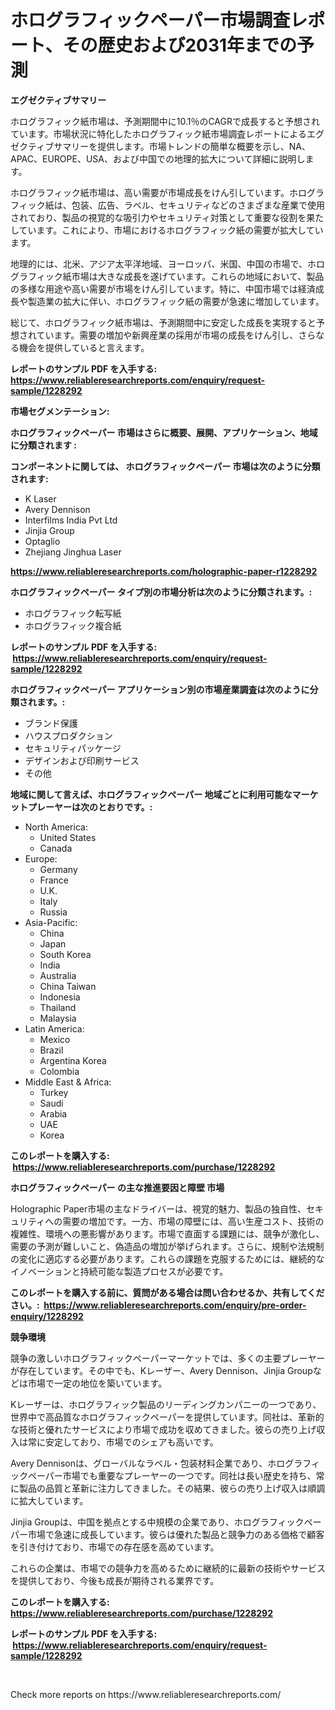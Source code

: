 <p><h1>ホログラフィックペーパー市場調査レポート、その歴史および2031年までの予測</h1></p><p><strong>エグゼクティブサマリー</strong></p>
<p><p>ホログラフィック紙市場は、予測期間中に10.1％のCAGRで成長すると予想されています。市場状況に特化したホログラフィック紙市場調査レポートによるエグゼクティブサマリーを提供します。市場トレンドの簡単な概要を示し、NA、APAC、EUROPE、USA、および中国での地理的拡大について詳細に説明します。</p><p>ホログラフィック紙市場は、高い需要が市場成長をけん引しています。ホログラフィック紙は、包装、広告、ラベル、セキュリティなどのさまざまな産業で使用されており、製品の視覚的な吸引力やセキュリティ対策として重要な役割を果たしています。これにより、市場におけるホログラフィック紙の需要が拡大しています。</p><p>地理的には、北米、アジア太平洋地域、ヨーロッパ、米国、中国の市場で、ホログラフィック紙市場は大きな成長を遂げています。これらの地域において、製品の多様な用途や高い需要が市場をけん引しています。特に、中国市場では経済成長や製造業の拡大に伴い、ホログラフィック紙の需要が急速に増加しています。</p><p>総じて、ホログラフィック紙市場は、予測期間中に安定した成長を実現すると予想されています。需要の増加や新興産業の採用が市場の成長をけん引し、さらなる機会を提供していると言えます。</p></p>
<p><strong>レポートのサンプル PDF を入手する: <a href="https://www.reliableresearchreports.com/enquiry/request-sample/1228292">https://www.reliableresearchreports.com/enquiry/request-sample/1228292</a></strong></p>
<p><strong>市場セグメンテーション:</strong></p>
<p><strong> ホログラフィックペーパー 市場はさらに概要、展開、アプリケーション、地域に分類されます :</strong></p>
<p><strong>コンポーネントに関しては、 ホログラフィックペーパー 市場は次のように分類されます: &nbsp;</strong></p>
<p><ul><li>K Laser</li><li>Avery Dennison</li><li>Interfilms India Pvt Ltd</li><li>Jinjia Group</li><li>Optaglio</li><li>Zhejiang Jinghua Laser</li></ul></p>
<p><strong><a href="https://www.reliableresearchreports.com/holographic-paper-r1228292">https://www.reliableresearchreports.com/holographic-paper-r1228292</a></strong></p>
<p><strong> ホログラフィックペーパー タイプ別の市場分析は次のように分類されます。:</strong></p>
<p><ul><li>ホログラフィック転写紙</li><li>ホログラフィック複合紙</li></ul></p>
<p><strong>レポートのサンプル PDF を入手する: &nbsp;<a href="https://www.reliableresearchreports.com/enquiry/request-sample/1228292">https://www.reliableresearchreports.com/enquiry/request-sample/1228292</a></strong></p>
<p><strong> ホログラフィックペーパー アプリケーション別の市場産業調査は次のように分類されます。:</strong></p>
<p><ul><li>ブランド保護</li><li>ハウスプロダクション</li><li>セキュリティパッケージ</li><li>デザインおよび印刷サービス</li><li>その他</li></ul></p>
<p><strong>地域に関して言えば、ホログラフィックペーパー 地域ごとに利用可能なマーケットプレーヤーは次のとおりです。:</strong></p>
<p><ul>
    <li>
        North America:
        <ul>
            <li>United States</li>
            <li>Canada</li>
        </ul>
    </li>
    <li>
        Europe:
        <ul>
            <li>Germany</li>
            <li>France</li>
            <li>U.K.</li>
            <li>Italy</li>
            <li>Russia</li>
        </ul>
    </li>
    <li>
        Asia-Pacific:
        <ul>
            <li>China</li>
            <li>Japan</li>
            <li>South Korea</li>
            <li>India</li>
            <li>Australia</li>
            <li>China Taiwan</li>
            <li>Indonesia</li>
            <li>Thailand</li>
            <li>Malaysia</li>
        </ul>
    </li>
    <li>
        Latin America:
        <ul>
            <li>Mexico</li>
            <li>Brazil</li>
            <li>Argentina Korea</li>
            <li>Colombia</li>
        </ul>
    </li>
    <li>
        Middle East & Africa:
        <ul>
            <li>Turkey</li>
            <li>Saudi</li>
            <li>Arabia</li>
            <li>UAE</li>
            <li>Korea</li>
        </ul>
    </li>
    </ul></p>
<p><strong>このレポートを購入する: &nbsp;<a href="https://www.reliableresearchreports.com/purchase/1228292">https://www.reliableresearchreports.com/purchase/1228292</a></strong></p>
<p><strong>ホログラフィックペーパー の主な推進要因と障壁 市場</strong></p>
<p><p>Holographic Paper市場の主なドライバーは、視覚的魅力、製品の独自性、セキュリティへの需要の増加です。一方、市場の障壁には、高い生産コスト、技術の複雑性、環境への悪影響があります。市場で直面する課題には、競争が激化し、需要の予測が難しいこと、偽造品の増加が挙げられます。さらに、規制や法規制の変化に適応する必要があります。これらの課題を克服するためには、継続的なイノベーションと持続可能な製造プロセスが必要です。</p></p>
<p><strong>このレポートを購入する前に、質問がある場合は問い合わせるか、共有してください。:&nbsp; <a href="https://www.reliableresearchreports.com/enquiry/pre-order-enquiry/1228292">https://www.reliableresearchreports.com/enquiry/pre-order-enquiry/1228292</a></strong></p>
<p><strong>競争環境</strong></p>
<p><p>競争の激しいホログラフィックペーパーマーケットでは、多くの主要プレーヤーが存在しています。その中でも、Kレーザー、Avery Dennison、Jinjia Groupなどは市場で一定の地位を築いています。</p><p>Kレーザーは、ホログラフィック製品のリーディングカンパニーの一つであり、世界中で高品質なホログラフィックペーパーを提供しています。同社は、革新的な技術と優れたサービスにより市場で成功を収めてきました。彼らの売り上げ収入は常に安定しており、市場でのシェアも高いです。</p><p>Avery Dennisonは、グローバルなラベル・包装材料企業であり、ホログラフィックペーパー市場でも重要なプレーヤーの一つです。同社は長い歴史を持ち、常に製品の品質と革新に注力してきました。その結果、彼らの売り上げ収入は順調に拡大しています。</p><p>Jinjia Groupは、中国を拠点とする中規模の企業であり、ホログラフィックペーパー市場で急速に成長しています。彼らは優れた製品と競争力のある価格で顧客を引き付けており、市場での存在感を高めています。</p><p>これらの企業は、市場での競争力を高めるために継続的に最新の技術やサービスを提供しており、今後も成長が期待される業界です。</p></p>
<p><strong>このレポートを購入する: &nbsp; <a href="https://www.reliableresearchreports.com/purchase/1228292">https://www.reliableresearchreports.com/purchase/1228292</a></strong></p>
<p><strong>レポートのサンプル PDF を入手する: &nbsp;<a href="https://www.reliableresearchreports.com/enquiry/request-sample/1228292">https://www.reliableresearchreports.com/enquiry/request-sample/1228292</a></strong><strong></strong></p>
<p>&nbsp;</p>
<p>Check more reports on https://www.reliableresearchreports.com/</p>